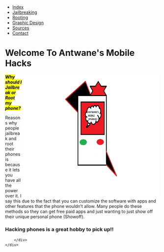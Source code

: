 <!DOCTYPE html>
<html xml:lang="en-gb" xmlns="http://www.w3.org/1999/xhtml" lang="en-gb">
<head>
	<meta http-equiv="Content-Type" content="text/html: charset=utf-8"/>
	<link rel="stylesheet" href="main.css" type="text/css" />
	<title>Antwane's Mobile Hacks</title>
</head>
<body>
	<div id="body">
		<!--Element-->
		<div id="nav-container">
			<!--Category Menu Links-->
			<ul class="nav">
				<li><a href="index.html">Index</a></li>
				<li><a href="Jailbreaking.html">Jailbreaking</a></li>
				<li><a href="Rooting.html">Rooting</a></li>
				<li><a href="Graphic_Design.html">Graphic Design</a></li>
				<li><a href="Sources.html">Sources</a></li>
				<li><a href="Contact.html">Contact</a></li>
			</ul>
		</div>
		<!--Element-->
		<div id="container">
			<div id="intro">
				<!--Header Title with picture-->
				<h1> Welcome To Antwane's Mobile Hacks</h1>
				<img src="webphone.png" align="right" height="400" width=450>
				<!--Discription-->
				<p><b><i><mark>Why should I Jailbreak or Root my phone?</mark></b></i></p>
				<p>Reasons why people jailbreak and root their phones is because it lets you have all the power over it. 
				I say this due to the fact that you can customize the software with apps and other features that the phone 
				wouldn’t allow. Many people do these methods so they can get free paid apps and just wanting to just show off their unique personal phone (Showoff).  
				</p>
				<h3>Hacking phones is a great hobby to pick up!!</h3>
			</div>

			
		</div>
	</div>
</body>
</html>
